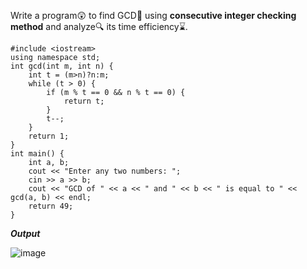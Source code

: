 Write a program😲 to find GCD🔢 using **consecutive integer checking method** and analyze🔍 its time efficiency⌛.

```
#include <iostream>
using namespace std;
int gcd(int m, int n) {
    int t = (m>n)?n:m;
    while (t > 0) {
        if (m % t == 0 && n % t == 0) {
            return t;
        }
        t--;
    }
    return 1;
}
int main() {
    int a, b;
    cout << "Enter any two numbers: ";
    cin >> a >> b;
    cout << "GCD of " << a << " and " << b << " is equal to " << gcd(a, b) << endl;
    return 49;
}
```

**_Output_**

![image](https://user-images.githubusercontent.com/91502997/218238268-cefb8609-2845-44c1-aa9f-5c4caeea9e51.png)

